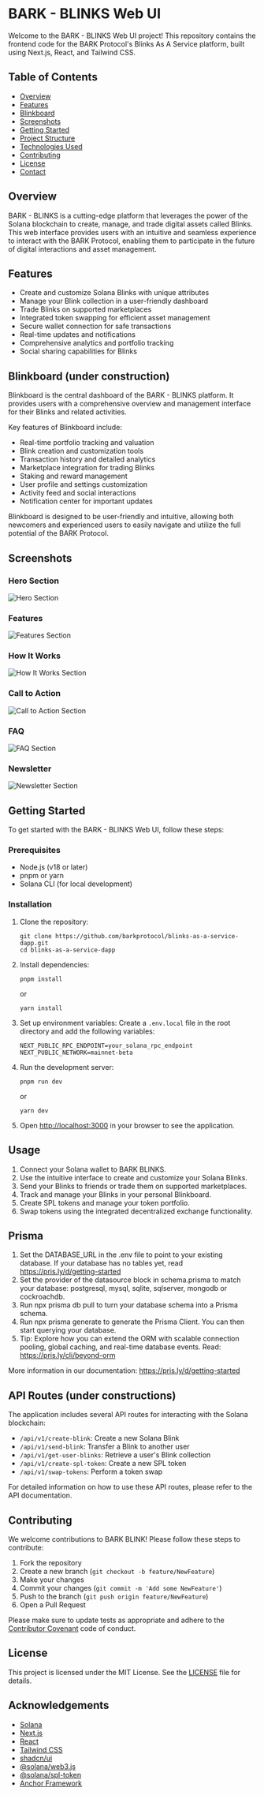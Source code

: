 # BARK - BLINKS Web UI

Welcome to the BARK - BLINKS Web UI project! This repository contains the frontend code for the BARK Protocol's Blinks As A Service platform, built using Next.js, React, and Tailwind CSS.

## Table of Contents

- [Overview](#overview)
- [Features](#features)
- [Blinkboard](#blinkboard)
- [Screenshots](#screenshots)
- [Getting Started](#getting-started)
- [Project Structure](#project-structure)
- [Technologies Used](#technologies-used)
- [Contributing](#contributing)
- [License](#license)
- [Contact](#contact)

## Overview

BARK - BLINKS is a cutting-edge platform that leverages the power of the Solana blockchain to create, manage, and trade digital assets called Blinks. This web interface provides users with an intuitive and seamless experience to interact with the BARK Protocol, enabling them to participate in the future of digital interactions and asset management.

## Features

- Create and customize Solana Blinks with unique attributes
- Manage your Blink collection in a user-friendly dashboard
- Trade Blinks on supported marketplaces
- Integrated token swapping for efficient asset management
- Secure wallet connection for safe transactions
- Real-time updates and notifications
- Comprehensive analytics and portfolio tracking
- Social sharing capabilities for Blinks

## Blinkboard (under construction)

Blinkboard is the central dashboard of the BARK - BLINKS platform. It provides users with a comprehensive overview and management interface for their Blinks and related activities.

Key features of Blinkboard include:

- Real-time portfolio tracking and valuation
- Blink creation and customization tools
- Transaction history and detailed analytics
- Marketplace integration for trading Blinks
- Staking and reward management
- User profile and settings customization
- Activity feed and social interactions
- Notification center for important updates

Blinkboard is designed to be user-friendly and intuitive, allowing both newcomers and experienced users to easily navigate and utilize the full potential of the BARK Protocol.

## Screenshots

### Hero Section
![Hero Section](.github/assets/hero.png)

### Features
![Features Section](.github/assets/features.png)

### How It Works
![How It Works Section](.github/assets/how-it-works.png)

### Call to Action
![Call to Action Section](./github/assets/cta.png)

### FAQ
![FAQ Section](.github/assets/faq.png)

### Newsletter
![Newsletter Section](./github/assets/newsletter.png)

## Getting Started

To get started with the BARK - BLINKS Web UI, follow these steps:

### Prerequisites

- Node.js (v18 or later)
- pnpm or yarn
- Solana CLI (for local development)

### Installation

1. Clone the repository:
   ```
   git clone https://github.com/barkprotocol/blinks-as-a-service-dapp.git
   cd blinks-as-a-service-dapp
   ```

2. Install dependencies:
   ```
   pnpm install
   ```
   or
   ```
   yarn install
   ```

3. Set up environment variables:
   Create a `.env.local` file in the root directory and add the following variables:
   ```
   NEXT_PUBLIC_RPC_ENDPOINT=your_solana_rpc_endpoint
   NEXT_PUBLIC_NETWORK=mainnet-beta
   ```

4. Run the development server:
   ```
   pnpm run dev
   ```
   or
   ```
   yarn dev
   ```

5. Open [http://localhost:3000](http://localhost:3000) in your browser to see the application.

## Usage

1. Connect your Solana wallet to BARK BLINKS.
2. Use the intuitive interface to create and customize your Solana Blinks.
3. Send your Blinks to friends or trade them on supported marketplaces.
4. Track and manage your Blinks in your personal Blinkboard.
5. Create SPL tokens and manage your token portfolio.
6. Swap tokens using the integrated decentralized exchange functionality.

## Prisma

1. Set the DATABASE_URL in the .env file to point to your existing database. If your database has no tables yet, read https://pris.ly/d/getting-started
2. Set the provider of the datasource block in schema.prisma to match your database: postgresql, mysql, sqlite, sqlserver, mongodb or cockroachdb.
3. Run npx prisma db pull to turn your database schema into a Prisma schema.
4. Run npx prisma generate to generate the Prisma Client. You can then start querying your database.
5. Tip: Explore how you can extend the ORM with scalable connection pooling, global caching, and real-time database events. Read: https://pris.ly/cli/beyond-orm

More information in our documentation: https://pris.ly/d/getting-started

## API Routes (under constructions)

The application includes several API routes for interacting with the Solana blockchain:

- `/api/v1/create-blink`: Create a new Solana Blink
- `/api/v1/send-blink`: Transfer a Blink to another user
- `/api/v1/get-user-blinks`: Retrieve a user's Blink collection
- `/api/v1/create-spl-token`: Create a new SPL token
- `/api/v1/swap-tokens`: Perform a token swap

For detailed information on how to use these API routes, please refer to the API documentation.

## Contributing

We welcome contributions to BARK BLINK! Please follow these steps to contribute:

1. Fork the repository
2. Create a new branch (`git checkout -b feature/NewFeature`)
3. Make your changes
4. Commit your changes (`git commit -m 'Add some NewFeature'`)
5. Push to the branch (`git push origin feature/NewFeature`)
6. Open a Pull Request

Please make sure to update tests as appropriate and adhere to the [Contributor Covenant](https://www.contributor-covenant.org/) code of conduct.

## License

This project is licensed under the MIT License. See the [LICENSE](LICENSE) file for details.

## Acknowledgements

- [Solana](https://solana.com/)
- [Next.js](https://nextjs.org/)
- [React](https://reactjs.org/)
- [Tailwind CSS](https://tailwindcss.com/)
- [shadcn/ui](https://ui.shadcn.com/)
- [@solana/web3.js](https://github.com/solana-labs/solana-web3.js)
- [@solana/spl-token](https://github.com/solana-labs/solana-program-library/tree/master/token)
- [Anchor Framework](https://www.anchor-lang.com/)
